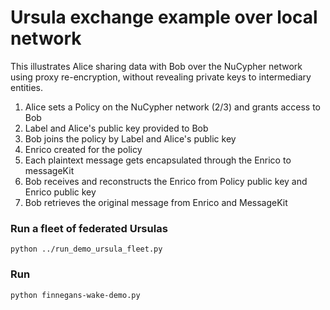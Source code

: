 # Ursula exchange example over local network

This illustrates Alice sharing data with Bob over the NuCypher network using proxy re-encryption,
without revealing private keys to intermediary entities.

1. Alice sets a Policy on the NuCypher network (2/3) and grants access to Bob
2. Label and Alice's public key provided to Bob
4. Bob joins the policy by Label and Alice's public key
5. Enrico created for the policy 
6. Each plaintext message gets encapsulated through the Enrico to messageKit
5. Bob receives and reconstructs the Enrico from Policy public key and Enrico public key
6. Bob retrieves the original message from Enrico and MessageKit


### Run a fleet of federated Ursulas
`python ../run_demo_ursula_fleet.py`


### Run
`python finnegans-wake-demo.py`
